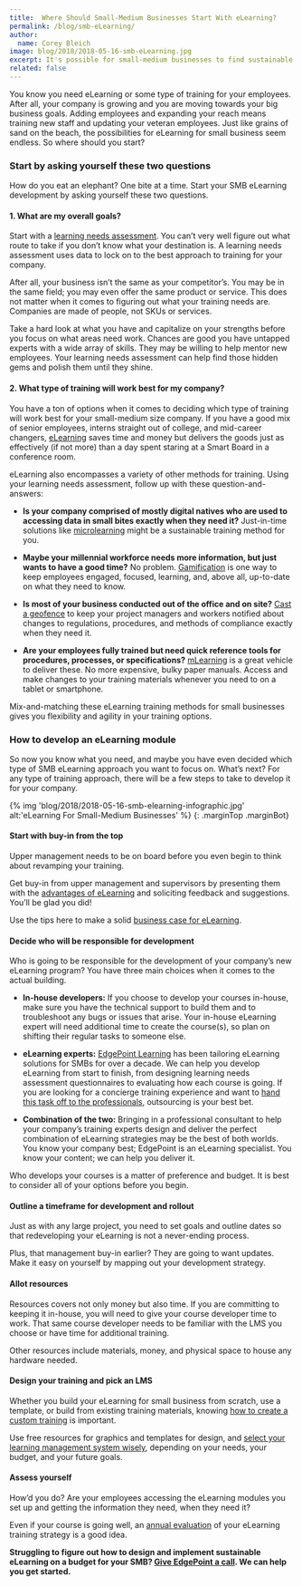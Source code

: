 ```yaml
---
title:  Where Should Small-Medium Businesses Start With eLearning?
permalink: /blog/smb-eLearning/
author:
  name: Corey Bleich
image: blog/2018/2018-05-16-smb-eLearning.jpg
excerpt: It's possible for small-medium businesses to find sustainable and affordable eLearning solutions to train their employees. From assessment to ongoing audits, here's how to get started with eLearning for your SMB.
related: false
---
```


You know you need eLearning or some type of training for your employees. After all, your company is growing and you are moving towards your big business goals. Adding employees and expanding your reach means training new staff and updating your veteran employees. Just like grains of sand on the beach, the possibilities for eLearning for small business seem endless. So where should you start?

### Start by asking yourself these two questions

How do you eat an elephant? One bite at a time. Start your SMB eLearning development by asking yourself these two questions.

#### 1. What are my overall goals?

Start with a [learning needs assessment](http://www.edgepointlearning.com/blog/training-needs-analysis). You can’t very well figure out what route to take if you don’t know what your destination is. A learning needs assessment uses data to lock on to the best approach to training for your company.

After all, your business isn’t the same as your competitor’s. You may be in the same field; you may even offer the same product or service. This does not matter when it comes to figuring out what your training needs are. Companies are made of people, not SKUs or services.

Take a hard look at what you have and capitalize on your strengths before you focus on what areas need work. Chances are good you have untapped experts with a wide array of skills. They may be willing to help mentor new employees. Your learning needs assessment can help find those hidden gems and polish them until they shine.

#### 2. What type of training will work best for my company?

You have a ton of options when it comes to deciding which type of training will work best for your small-medium size company. If you have a good mix of senior employees, interns straight out of college, and mid-career changers, [eLearning](https://www.edgepointlearning.com/blog/advantages-of-elearning/) saves time and money but delivers the goods just as effectively (if not more) than a day spent staring at a Smart Board in a conference room.

eLearning also encompasses a variety of other methods for training. Using your learning needs assessment, follow up with these question-and-answers:

*  <strong>Is your company comprised of mostly digital natives who are used to accessing data in small bites exactly when they need it?</strong> Just-in-time solutions like [microlearning](https://www.edgepointlearning.com/blog/microlearning/) might be a sustainable training method for you.

*  <strong>Maybe your millennial workforce needs more information, but just wants to have a good time?</strong> No problem. [Gamification](https://www.edgepointlearning.com/blog/gamification-in-elearning/) is one way to keep employees engaged, focused, learning, and, above all, up-to-date on what they need to know.

*  <strong>Is most of your business conducted out of the office and on site?</strong> [Cast a geofence](https://www.edgepointlearning.com/blog/geofencing/) to keep your project managers and workers notified about changes to regulations, procedures, and methods of compliance exactly when they need it.

*  <strong>Are your employees fully trained but need quick reference tools for procedures, processes, or specifications?</strong> [mLearning](https://www.edgepointlearning.com/blog/what-is-mlearning/) is a great vehicle to deliver these. No more expensive, bulky paper manuals. Access and make changes to your training materials whenever you need to on a tablet or smartphone.

Mix-and-matching these eLearning training methods for small businesses gives you flexibility and agility in your training options.

### How to develop an eLearning module

So now you know what you need, and maybe you have even decided which type of SMB eLearning approach you want to focus on. What’s next? For any type of training approach, there will be a few steps to take to develop it for your company.

{% img 'blog/2018/2018-05-16-smb-elearning-infographic.jpg' alt:'eLearning For Small-Medium Businesses' %}
{: .marginTop .marginBot}

#### Start with buy-in from the top

Upper management needs to be on board before you even begin to think about revamping your training.

Get buy-in from upper management and supervisors by presenting them with the [advantages of eLearning](https://www.edgepointlearning.com/blog/business-case-for-elearning-development/) and soliciting feedback and suggestions. You’ll be glad you did!

Use the tips here to make a solid [business case for eLearning](https://www.edgepointlearning.com/blog/business-case-for-elearning-development/).

#### Decide who will be responsible for development

Who is going to be responsible for the development of your company’s new eLearning program? You have three main choices when it comes to the actual building.

*  <strong>In-house developers:</strong> If you choose to develop your courses in-house, make sure you have the technical support to build them and to troubleshoot any bugs or issues that arise. Your in-house eLearning expert will need additional time to create the course(s), so plan on shifting their regular tasks to someone else.

*  <strong>eLearning experts:</strong> [EdgePoint Learning](https://www.edgepointlearning.com/) has been tailoring eLearning solutions for SMBs for over a decade. We can help you develop eLearning from start to finish, from designing learning needs assessment questionnaires to evaluating how each course is going. If you are looking for a concierge training experience and want to [hand this task off to the professionals](https://www.edgepointlearning.com/blog/when-to-outsource-your-elearning/), outsourcing is your best bet.

*  <strong>Combination of the two:</strong> Bringing in a professional consultant to help your company’s training experts design and deliver the perfect combination of eLearning strategies may be the best of both worlds. You know your company best; EdgePoint is an eLearning specialist. You know your content; we can help you deliver it.

Who develops your courses is a matter of preference and budget. It is best to consider all of your options before you begin.

#### Outline a timeframe for development and rollout

Just as with any large project, you need to set goals and outline dates so that redeveloping your eLearning is not a never-ending process.

Plus, that management buy-in earlier? They are going to want updates. Make it easy on yourself by mapping out your development strategy.

#### Allot resources

Resources covers not only money but also time. If you are committing to keeping it in-house, you will need to give your course developer time to work. That same course developer needs to be familiar with the LMS you choose or have time for additional training.

Other resources include materials, money, and physical space to house any hardware needed.

#### Design your training and pick an LMS

Whether you build your eLearning for small business from scratch, use a template, or build from existing training materials, knowing [how to create a custom training](https://www.edgepointlearning.com/blog/how-to-create-your-custom-elearning-course-with-25-free-tools/) is important.

Use free resources for graphics and templates for design, and [select your learning management system wisely](https://elearningindustry.com/choosing-lms-for-small-business-consider-5-things), depending on your needs, your budget, and your future goals.

#### Assess yourself

How’d you do? Are your employees accessing the eLearning modules you set up and getting the information they need, when they need it?

Even if your course is going well, an [annual evaluation](https://www.edgepointlearning.com/blog/is-it-time-to-evaluate-your-training-strategy/) of your eLearning training strategy is a good idea.

<strong>Struggling to figure out how to design and implement sustainable eLearning on a budget for your SMB? [Give EdgePoint a call](https://www.edgepointlearning.com/contact/). We can help you get started.</strong>
